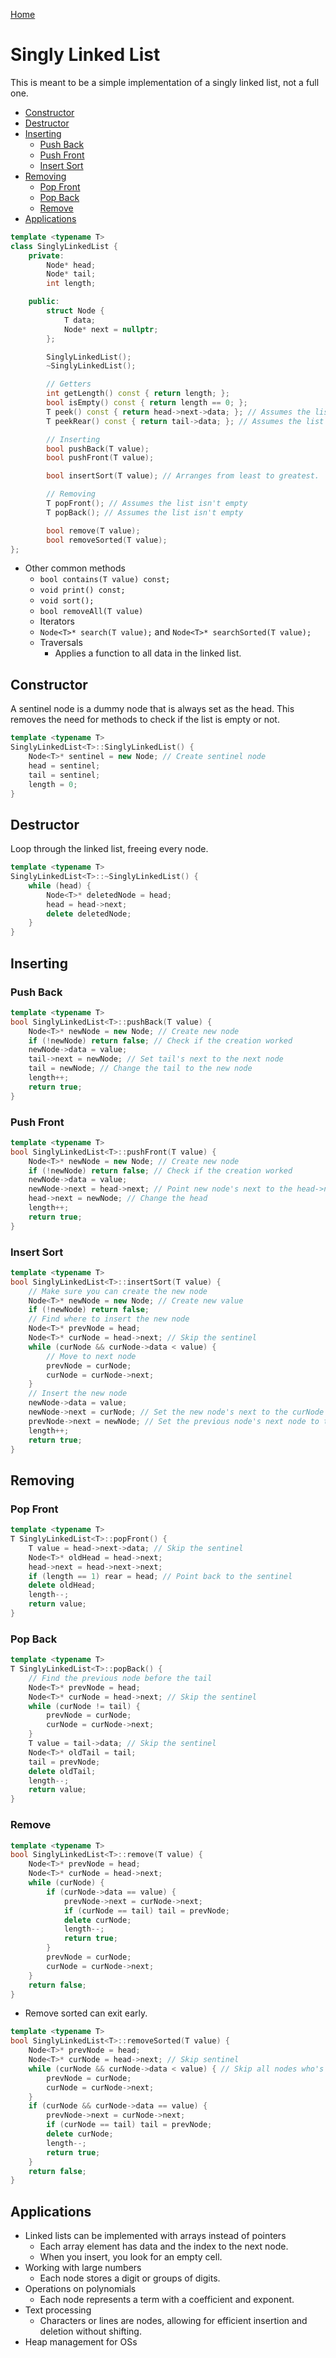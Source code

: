 [Home](../README.md)

# Singly Linked List
This is meant to be a simple implementation of a singly linked list, not a full one.

<!-- TOC -->

- [Constructor](#constructor)
- [Destructor](#destructor)
- [Inserting](#inserting)
	- [Push Back](#push-back)
	- [Push Front](#push-front)
	- [Insert Sort](#insert-sort)
- [Removing](#removing)
	- [Pop Front](#pop-front)
	- [Pop Back](#pop-back)
	- [Remove](#remove)
- [Applications](#applications)

<!-- /TOC -->

```C++
template <typename T>
class SinglyLinkedList {
	private:
		Node* head;
		Node* tail;
		int length;

	public:
		struct Node {
			T data;
			Node* next = nullptr;
		};

		SinglyLinkedList();
		~SinglyLinkedList();

		// Getters
		int getLength() const { return length; };
		bool isEmpty() const { return length == 0; };
		T peek() const { return head->next->data; }; // Assumes the list isn't empty
		T peekRear() const { return tail->data; }; // Assumes the list isn't empty

		// Inserting
		bool pushBack(T value);
		bool pushFront(T value);

		bool insertSort(T value); // Arranges from least to greatest.

		// Removing
		T popFront(); // Assumes the list isn't empty
		T popBack(); // Assumes the list isn't empty

		bool remove(T value);
		bool removeSorted(T value);
};
```

- Other common methods
	- `bool contains(T value) const;`
	- `void print() const;`
	- `void sort();`
	- `bool removeAll(T value)`
	- Iterators
	- `Node<T>* search(T value);` and `Node<T>* searchSorted(T value);`
	- Traversals
		- Applies a function to all data in the linked list.

## Constructor
A sentinel node is a dummy node that is always set as the head. This removes the need for methods to check if the list is empty or not.

```C++
template <typename T>
SinglyLinkedList<T>::SinglyLinkedList() {
	Node<T>* sentinel = new Node; // Create sentinel node
	head = sentinel;
	tail = sentinel;
	length = 0;
}
```

## Destructor
Loop through the linked list, freeing every node.

```C++
template <typename T>
SinglyLinkedList<T>::~SinglyLinkedList() {
	while (head) {
		Node<T>* deletedNode = head;
		head = head->next;
		delete deletedNode;
	}
}
```

## Inserting

### Push Back

```C++
template <typename T>
bool SinglyLinkedList<T>::pushBack(T value) {
	Node<T>* newNode = new Node; // Create new node
	if (!newNode) return false; // Check if the creation worked
	newNode->data = value;
	tail->next = newNode; // Set tail's next to the next node
	tail = newNode; // Change the tail to the new node
	length++;
	return true;
}
```

### Push Front

```C++
template <typename T>
bool SinglyLinkedList<T>::pushFront(T value) {
	Node<T>* newNode = new Node; // Create new node
	if (!newNode) return false; // Check if the creation worked
	newNode->data = value;
	newNode->next = head->next; // Point new node's next to the head->next
	head->next = newNode; // Change the head
	length++;
	return true;
}
```

### Insert Sort

```C++
template <typename T>
bool SinglyLinkedList<T>::insertSort(T value) {
	// Make sure you can create the new node
	Node<T>* newNode = new Node; // Create new value
	if (!newNode) return false;
	// Find where to insert the new node
	Node<T>* prevNode = head;
	Node<T>* curNode = head->next; // Skip the sentinel
	while (curNode && curNode->data < value) {
		// Move to next node
		prevNode = curNode;
		curNode = curNode->next;
	}
	// Insert the new node
	newNode->data = value;
	newNode->next = curNode; // Set the new node's next to the curNode
	prevNode->next = newNode; // Set the previous node's next node to the new node
	length++;
	return true;
}
```

## Removing

### Pop Front

```C++
template <typename T>
T SinglyLinkedList<T>::popFront() {
	T value = head->next->data; // Skip the sentinel
	Node<T>* oldHead = head->next;
	head->next = head->next->next;
	if (length == 1) rear = head; // Point back to the sentinel
	delete oldHead;
	length--;
	return value;
}
```

### Pop Back

```C++
template <typename T>
T SinglyLinkedList<T>::popBack() {
	// Find the previous node before the tail
	Node<T>* prevNode = head;
	Node<T>* curNode = head->next; // Skip the sentinel
	while (curNode != tail) {
		prevNode = curNode;
		curNode = curNode->next;
	}
	T value = tail->data; // Skip the sentinel
	Node<T>* oldTail = tail;
	tail = prevNode;
	delete oldTail;
	length--;
	return value;
}
```

### Remove

```C++
template <typename T>
bool SinglyLinkedList<T>::remove(T value) {
	Node<T>* prevNode = head;
	Node<T>* curNode = head->next;
	while (curNode) {
		if (curNode->data == value) {
			prevNode->next = curNode->next;
			if (curNode == tail) tail = prevNode;
			delete curNode;
			length--;
			return true;
		}
		prevNode = curNode;
		curNode = curNode->next;
	}
	return false;
}
```

- Remove sorted can exit early.

```C++
template <typename T>
bool SinglyLinkedList<T>::removeSorted(T value) {
	Node<T>* prevNode = head;
	Node<T>* curNode = head->next; // Skip sentinel
	while (curNode && curNode->data < value) { // Skip all nodes who's data is less than the target
		prevNode = curNode;
		curNode = curNode->next;
	}
	if (curNode && curNode->data == value) {
		prevNode->next = curNode->next;
		if (curNode == tail) tail = prevNode;
		delete curNode;
		length--;
		return true;
	}
	return false;
}
```

## Applications
- Linked lists can be implemented with arrays instead of pointers
	- Each array element has data and the index to the next node.
	- When you insert, you look for an empty cell.
- Working with large numbers
	- Each node stores a digit or groups of digits.
- Operations on polynomials
	- Each node represents a term with a coefficient and exponent.
- Text processing
	- Characters or lines are nodes, allowing for efficient insertion and deletion without shifting.
- Heap management for OSs